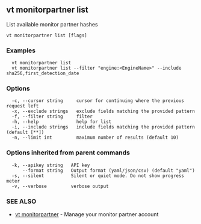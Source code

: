 ## vt monitorpartner list

List available monitor partner hashes

```
vt monitorpartner list [flags]
```

### Examples

```
  vt monitorpartner list
  vt monitorpartner list --filter "engine:<EngineName>" --include sha256,first_detection_date
```

### Options

```
  -c, --cursor string     cursor for continuing where the previous request left
  -x, --exclude strings   exclude fields matching the provided pattern
  -f, --filter string     filter
  -h, --help              help for list
  -i, --include strings   include fields matching the provided pattern (default [**])
  -n, --limit int         maximum number of results (default 10)
```

### Options inherited from parent commands

```
  -k, --apikey string   API key
      --format string   Output format (yaml/json/csv) (default "yaml")
  -s, --silent          Silent or quiet mode. Do not show progress meter
  -v, --verbose         verbose output
```

### SEE ALSO

* [vt monitorpartner](vt_monitorpartner.md)	 - Manage your monitor partner account


